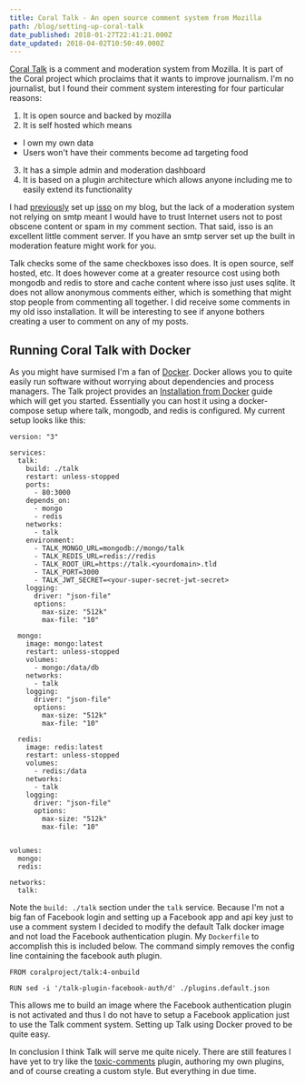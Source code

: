 ```yaml
---
title: Coral Talk - An open source comment system from Mozilla
path: /blog/setting-up-coral-talk
date_published: 2018-01-27T22:41:21.000Z
date_updated: 2018-04-02T10:50:49.000Z
---
```


[Coral Talk](https://coralproject.net/products/talk.html) is a comment and moderation system from Mozilla. It is part of the Coral project which proclaims that it wants to improve journalism. I'm no journalist, but I found their comment system interesting for four particular reasons:

1. It is open source and backed by mozilla
2. It is self hosted which means

- I own my own data
- Users won't have their comments become ad targeting food

3. It has a simple admin and moderation dashboard
4. It is based on a plugin architecture which allows anyone including me to easily extend its functionality

I had [previously](https://snorre.io/isso-a-lightweight-privacy-minded-comment-system/) set up [isso](https://posativ.org/isso/) on my blog, but the lack of a moderation system not relying on smtp meant I would have to trust Internet users not to post obscene content or spam in my comment section. That said, isso is an excellent little comment server. If you have an smtp server set up the built in moderation feature might work for you.

Talk checks some of the same checkboxes isso does. It is open source, self hosted, etc. It does however come at a greater resource cost using both mongodb and redis to store and cache content where isso just uses sqlite. It does not allow anonymous comments either, which is something that might stop people from commenting all together. I did receive some comments in my old isso installation. It will be interesting to see if anyone bothers creating a user to comment on any of my posts.

## Running Coral Talk with Docker

As you might have surmised I'm a fan of [Docker](https://www.docker.com/). Docker allows you to quite easily run software without worrying about dependencies and process managers. The Talk project provides an [Installation from Docker](https://coralproject.github.io/talk/installation-from-docker/) guide which will get you started. Essentially you can host it using a docker-compose setup where talk, mongodb, and redis is configured. My current setup looks like this:

    version: "3"
    
    services:
      talk:
        build: ./talk
        restart: unless-stopped
        ports:
          - 80:3000
        depends_on:
          - mongo
          - redis
        networks:
          - talk
        environment:
          - TALK_MONGO_URL=mongodb://mongo/talk
          - TALK_REDIS_URL=redis://redis
          - TALK_ROOT_URL=https://talk.<yourdomain>.tld
          - TALK_PORT=3000
          - TALK_JWT_SECRET=<your-super-secret-jwt-secret>
        logging:
          driver: "json-file"
          options:
            max-size: "512k"
            max-file: "10"  
    
      mongo:
        image: mongo:latest
        restart: unless-stopped
        volumes:
          - mongo:/data/db
        networks:
          - talk
        logging:
          driver: "json-file"
          options:
            max-size: "512k"
            max-file: "10"
    
      redis:
        image: redis:latest
        restart: unless-stopped
        volumes:
          - redis:/data
        networks:
          - talk
        logging:
          driver: "json-file"
          options:
            max-size: "512k"
            max-file: "10"
    
    
    volumes:
      mongo:
      redis:
    
    networks:
      talk:
    

Note the `build: ./talk` section under the `talk` service. Because I'm not a big fan of Facebook login and setting up a Facebook app and api key just to use a comment system I decided to modify the default Talk docker image and not load the Facebook authentication plugin. My `Dockerfile` to accomplish this is included below. The command simply removes the config line containing the facebook auth plugin.

    FROM coralproject/talk:4-onbuild
    
    RUN sed -i '/talk-plugin-facebook-auth/d' ./plugins.default.json
    

This allows me to build an image where the Facebook authentication plugin is not activated and thus I do not have to setup a Facebook application just to use the Talk comment system. Setting up Talk using Docker proved to be quite easy.

In conclusion I think Talk will serve me quite nicely. There are still features I have yet to try like the [toxic-comments](https://blog.coralproject.net/toxic-avenging/) plugin, authoring my own plugins, and of course creating a custom style. But everything in due time.
